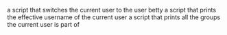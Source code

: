  a script that switches the current user to the user betty
 a script that prints the effective username of the current user
a script that prints all the groups the current user is part of
